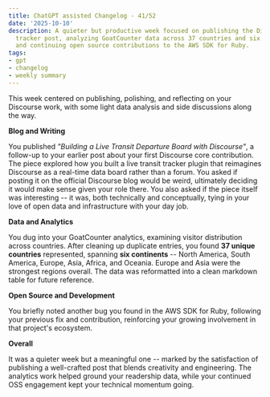 ```yaml
---
title: ChatGPT assisted Changelog - 41/52
date: '2025-10-10'
description: A quieter but productive week focused on publishing the Discourse transit
  tracker post, analyzing GoatCounter data across 37 countries and six continents,
  and continuing open source contributions to the AWS SDK for Ruby.
tags:
- gpt
- changelog
- weekly summary
---
```


This week centered on publishing, polishing, and reflecting on your Discourse
work, with some light data analysis and side discussions along the way.

**Blog and Writing**

You published *"Building a Live Transit Departure Board with Discourse"*, a
follow-up to your earlier post about your first Discourse core contribution.
The piece explored how you built a live transit tracker plugin that reimagines
Discourse as a real-time data board rather than a forum. You asked if posting
it on the official Discourse blog would be weird, ultimately deciding it would
make sense given your role there. You also asked if the piece itself was
interesting -- it was, both technically and conceptually, tying in your love of
open data and infrastructure with your day job.

**Data and Analytics**

You dug into your GoatCounter analytics, examining visitor distribution across
countries. After cleaning up duplicate entries, you found **37 unique countries**
represented, spanning **six continents** -- North America, South America, Europe,
Asia, Africa, and Oceania. Europe and Asia were the strongest regions overall.
The data was reformatted into a clean markdown table for future reference.

**Open Source and Development**

You briefly noted another bug you found in the AWS SDK for Ruby, following your
previous fix and contribution, reinforcing your growing involvement in that
project's ecosystem.

**Overall**

It was a quieter week but a meaningful one -- marked by the satisfaction of
publishing a well-crafted post that blends creativity and engineering. The
analytics work helped ground your readership data, while your continued OSS
engagement kept your technical momentum going.

